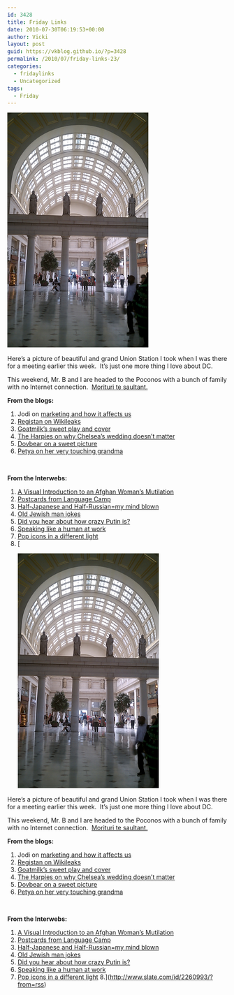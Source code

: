 ```yaml
---
id: 3428
title: Friday Links
date: 2010-07-30T06:19:53+00:00
author: Vicki
layout: post
guid: https://vkblog.github.io/?p=3428
permalink: /2010/07/friday-links-23/
categories:
  - fridaylinks
  - Uncategorized
tags:
  - Friday
---
```

<p style="text-align: left;">
  <a href="https://raw.githubusercontent.com/vkblog/vkblog.github.io/master/public/img/2010/07/IMAG0219.jpg"><img class="aligncenter size-full wp-image-3429" title="IMAG0219" src="https://raw.githubusercontent.com/vkblog/vkblog.github.io/master/public/img/2010/07/IMAG0219.jpg" alt="" width="323" height="538" /></a>
</p>

<p style="text-align: left;">
  Here&#8217;s a picture of beautiful and grand Union Station I took when I was there for a meeting earlier this week.  It&#8217;s just one more thing I love about DC.
</p>

<p style="text-align: left;">
  This weekend, Mr. B and I are headed to the Poconos with a bunch of family with no Internet connection.  <a href="http://en.wikipedia.org/wiki/Ave_Imperator,_morituri_te_salutant">Morituri te saultant. </a>
</p>

<p style="text-align: left;">
  <strong>From the blogs:</strong>
</p>

  1. Jodi on [marketing and how it affects us](http://www.economistsdoitwithmodels.com/2010/07/26/when-research-and-business-dont-collide-marketing-edition/)
  2. [Registan on Wikileaks](http://www.registan.net/index.php/2010/07/30/taliban-use-wikileaks-to-hunt-murder-named-afghans/?utm_source=feedburner&utm_medium=feed&utm_campaign=Feed%3A+registan+%28Registan.net%29)
  3. [Goatmilk&#8217;s sweet play and cover](http://goatmilkblog.com/2010/07/27/introducing-the-cover-for-the-domestic-crusaders-book-published-by-mcsweeneys-fall-2010/)
  4. [The Harpies on why Chelsea&#8217;s wedding doesn&#8217;t matter](http://www.harpyness.com/2010/07/26/newsflash-chelsea-clintons-wedding-does-not-matter/)
  5. [Dovbear on a sweet picture](http://dovbear.blogspot.com/2010/07/something-sweet-from-gmail-blog.html?utm_source=feedburner&utm_medium=feed&utm_campaign=Feed%3A+DovbearReturns+%28DovBear+Returns%29)
  6. [Petya on her very touching grandma](http://www.howtomarryabulgarian.com/2010/07/love-and-loss.html)

<p style="text-align: left;">
  <strong><br /> </strong>
</p>

<p style="text-align: left;">
  <strong>From the Interwebs:</strong>
</p>

  1. [A Visual Introduction to an Afghan Woman&#8217;s Mutilation](http://jezebel.com/5599482/a-visual-introduction-to-an-afghan-womans-mutilation)
  2. [Postcards from Language Camp](http://www.boingboing.net/2010/07/28/postcard-from-langua.html)
  3. [Half-Japanese and Half-Russian=my mind blown](http://en.wikipedia.org/wiki/Irina_Hakamada)
  4. [Old Jewish man jokes](http://www.facebook.com/pages/EL-AL-Israel-Airlines-USA/116106135078207?v=wall)
  5. [Did you hear about how crazy Putin is?](http://therussiamonitor.com/2010/07/26/putins-wacky-weekend-august-arrives-early/)
  6. [Speaking like a human at work](http://www.telegraph.co.uk/finance/businessclub/7897347/My-challenge-to-you-only-speak-like-a-human-at-work.html)
  7. [Pop icons in a different light](http://www.icanhasinternets.com/2010/07/pop-icons-in-a-different-light-part-2/)
  8. [<p style="text-align: left;">
  <a href="https://raw.githubusercontent.com/vkblog/vkblog.github.io/master/public/img/2010/07/IMAG0219.jpg"><img class="aligncenter size-full wp-image-3429" title="IMAG0219" src="https://raw.githubusercontent.com/vkblog/vkblog.github.io/master/public/img/2010/07/IMAG0219.jpg" alt="" width="323" height="538" /></a>
</p>

<p style="text-align: left;">
  Here&#8217;s a picture of beautiful and grand Union Station I took when I was there for a meeting earlier this week.  It&#8217;s just one more thing I love about DC.
</p>

<p style="text-align: left;">
  This weekend, Mr. B and I are headed to the Poconos with a bunch of family with no Internet connection.  <a href="http://en.wikipedia.org/wiki/Ave_Imperator,_morituri_te_salutant">Morituri te saultant. </a>
</p>

<p style="text-align: left;">
  <strong>From the blogs:</strong>
</p>

  1. Jodi on [marketing and how it affects us](http://www.economistsdoitwithmodels.com/2010/07/26/when-research-and-business-dont-collide-marketing-edition/)
  2. [Registan on Wikileaks](http://www.registan.net/index.php/2010/07/30/taliban-use-wikileaks-to-hunt-murder-named-afghans/?utm_source=feedburner&utm_medium=feed&utm_campaign=Feed%3A+registan+%28Registan.net%29)
  3. [Goatmilk&#8217;s sweet play and cover](http://goatmilkblog.com/2010/07/27/introducing-the-cover-for-the-domestic-crusaders-book-published-by-mcsweeneys-fall-2010/)
  4. [The Harpies on why Chelsea&#8217;s wedding doesn&#8217;t matter](http://www.harpyness.com/2010/07/26/newsflash-chelsea-clintons-wedding-does-not-matter/)
  5. [Dovbear on a sweet picture](http://dovbear.blogspot.com/2010/07/something-sweet-from-gmail-blog.html?utm_source=feedburner&utm_medium=feed&utm_campaign=Feed%3A+DovbearReturns+%28DovBear+Returns%29)
  6. [Petya on her very touching grandma](http://www.howtomarryabulgarian.com/2010/07/love-and-loss.html)

<p style="text-align: left;">
  <strong><br /> </strong>
</p>

<p style="text-align: left;">
  <strong>From the Interwebs:</strong>
</p>

  1. [A Visual Introduction to an Afghan Woman&#8217;s Mutilation](http://jezebel.com/5599482/a-visual-introduction-to-an-afghan-womans-mutilation)
  2. [Postcards from Language Camp](http://www.boingboing.net/2010/07/28/postcard-from-langua.html)
  3. [Half-Japanese and Half-Russian=my mind blown](http://en.wikipedia.org/wiki/Irina_Hakamada)
  4. [Old Jewish man jokes](http://www.facebook.com/pages/EL-AL-Israel-Airlines-USA/116106135078207?v=wall)
  5. [Did you hear about how crazy Putin is?](http://therussiamonitor.com/2010/07/26/putins-wacky-weekend-august-arrives-early/)
  6. [Speaking like a human at work](http://www.telegraph.co.uk/finance/businessclub/7897347/My-challenge-to-you-only-speak-like-a-human-at-work.html)
  7. [Pop icons in a different light](http://www.icanhasinternets.com/2010/07/pop-icons-in-a-different-light-part-2/)
  8.](http://www.slate.com/id/2260993/?from=rss)